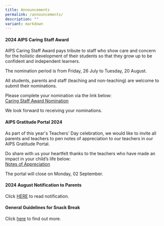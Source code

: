```yaml
---
title: Announcements
permalink: /announcements/
description: ""
variant: markdown
---
```

#### 2024 AIPS Caring Staff Award

AIPS Caring Staff Award pays tribute to staff who show care and concern for the holistic development of their students so that they grow up to be confident and independent learners. 

The nomination period is from Friday, 26 July to Tuesday, 20 August. 

All students, parents and staff (teaching and non-teaching) are welcome to submit their nominations. 

Please complete your nomination via the link below:<br>
[Caring Staff Award Nomination](https://forms.gle/yAv5C4VyUe6i4HvA9)

We look forward to receiving your nominations.


#### AIPS Gratitude Portal 2024

As part of this year's Teachers' Day celebration, we would like to invite all parents and teachers to pen notes of appreciation to our teachers in our AIPS Gratitude Portal. 

Do share with us your heartfelt thanks to the teachers who have made an impact in your child’s life below: <br>
[Notes of Appreciation](https://padlet.com/aipsitdept/aips-gratitude-portal-2024-en6bgdtx36m6xah9)

The portal will close on Monday, 02 September.


#### 2024 August Notification to Parents

Click [HERE](/partners/resources-for-parents-students/SchoolNotificationstoparents/) to read notification.



#### General Guidelines for Snack Break

Click&nbsp;[here](/partners/students-and-parents-resources/generalguidelinesforsnackbreak/)&nbsp;to find out more.